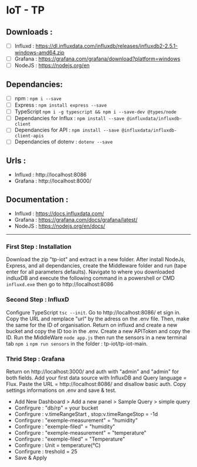 # IoT - TP

## Downloads : 
- [ ] Influxd : https://dl.influxdata.com/influxdb/releases/influxdb2-2.5.1-windows-amd64.zip
- [ ] Grafana : https://grafana.com/grafana/download?platform=windows
- [ ] NodeJS : https://nodejs.org/en

## Dependancies: 
- [ ] npm : ``` npm i --save ```
- [ ] Express : ``` npm install express --save ```
- [ ] TypeScript ``` npm i -g typescript && npm i --save-dev @types/node ```
- [ ] Dependancies for Influx : ``` npm install --save @influxdata/influxdb-client ```
- [ ] Dependancies for API : ``` npm install --save @influxdata/influxdb-client-apis ```
- [ ] Dependancies of dotenv : ``` dotenv --save ```

## Urls : 
- Influxd : http://localhost:8086
- Grafana : http://localhost:8000/

## Documentation : 
- Influxd : https://docs.influxdata.com/
- Grafana : https://grafana.com/docs/grafana/latest/
- NodeJS : https://nodejs.org/en/docs/

***

### First Step : Installation
Download the zip "tp-iot" and extract in a new folder. After install NodeJs, Express, and all dependancies, create the Middleware folder and run (tape enter for all parameters defaults). Navigate to where you downloaded indluxDB and execute the following command in a powershell or CMD ``` influxd.exe ``` then go to http://localhost:8086


### Second Step : InfluxD
Configure TypeScript ``` tsc --init ```. Go to http://localhost:8086/ et sign in. Copy the URL and remplace "url" by the adress on the .env file. Then, make the same for the ID of organisation. Return on influxd and create a new bucket and copy the ID too in the .env. Create a new APIToken and copy the ID. Run the MiddleWare ``` node app.js ``` then run the sensors in a new terminal tab ``` npm i ``` ``` npm run sensors ``` in the folder : tp-iot/tp-iot-main. 

### Thrid Step : Grafana
Return on http://localhost:3000/ and auth with "admin" and "admin" for both fields. Add your first data source with InfluxDB and Query language = Flux. Paste the URL = http://localhost:8086/ and disallow basic auth. Copy settings informations on .env and save & test.


- Add New Dashboard > Add a new panel > Sample Query > simple query
- Confirgure : "db/rp" = your bucket
- Confirgure : v.timeRangeStart , stop:v.timeRangeStop = -1d 
- Confirgure : "exemple-measurement" = "humidity"
- Confirgure :  "exemple-filed" = "humidity"
- Confirgure : "exemple-measurement" = "temperature"
- Confirgure : "exemple-filed" = "Temperature"
- Confirgure : Unit = temperature(°C)
- Confirgure : treshold = 25
- Save & Apply
